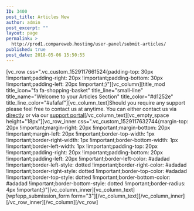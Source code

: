 ```yaml
---
ID: 3400
post_title: Articles New
author: admin
post_excerpt: ""
layout: page
permalink: >
  http://prod1.compareweb.hosting/user-panel/submit-articles/
published: true
post_date: 2018-05-06 15:50:55
---
```

[vc_row css=".vc_custom_1529117661524{padding-top: 30px !important;padding-right: 20px !important;padding-bottom: 30px !important;padding-left: 20px !important;}"][vc_column][title_mod title_icon="fa fa-shopping-basket" title_line="small-line" title_name="Welcome to your Articles Section" title_color="#d1252e" title_line_color="#afafaf"][vc_column_text]Should you require any support please feel free to contact us at anytime. You can either contact us via <a href="mailto:support@compareweb.hosting">directly</a> or via our <a href="http://prod1.compareweb.hosting/contact-us/">support portal</a>[/vc_column_text][vc_empty_space height="18px"][vc_row_inner css=".vc_custom_1529117632744{margin-top: 20px !important;margin-right: 20px !important;margin-bottom: 20px !important;margin-left: 20px !important;border-top-width: 1px !important;border-right-width: 1px !important;border-bottom-width: 1px !important;border-left-width: 1px !important;padding-top: 20px !important;padding-right: 20px !important;padding-bottom: 20px !important;padding-left: 20px !important;border-left-color: #adadad !important;border-left-style: dotted !important;border-right-color: #adadad !important;border-right-style: dotted !important;border-top-color: #adadad !important;border-top-style: dotted !important;border-bottom-color: #adadad !important;border-bottom-style: dotted !important;border-radius: 4px !important;}"][vc_column_inner][vc_column_text][wpfepp_submission_form form="3"][/vc_column_text][/vc_column_inner][/vc_row_inner][/vc_column][/vc_row]